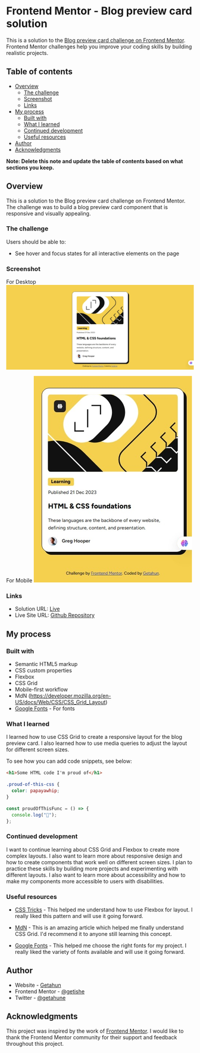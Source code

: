 # Frontend Mentor - Blog preview card solution

This is a solution to the [Blog preview card challenge on Frontend Mentor](https://www.frontendmentor.io/challenges/blog-preview-card-ckPaj01IcS). Frontend Mentor challenges help you improve your coding skills by building realistic projects.

## Table of contents

- [Overview](#overview)
  - [The challenge](#the-challenge)
  - [Screenshot](#screenshot)
  - [Links](#links)
- [My process](#my-process)
  - [Built with](#built-with)
  - [What I learned](#what-i-learned)
  - [Continued development](#continued-development)
  - [Useful resources](#useful-resources)
- [Author](#author)
- [Acknowledgments](#acknowledgments)

**Note: Delete this note and update the table of contents based on what sections you keep.**

## Overview

This is a solution to the Blog preview card challenge on Frontend Mentor. The challenge was to build a blog preview card component that is responsive and visually appealing.

### The challenge

Users should be able to:

- See hover and focus states for all interactive elements on the page

### Screenshot

For Desktop
![blog-preview-card-main](design/desktop-design.jpeg)

For Mobile
![blog-preview-card-main](design/mobile-design.jpeg)

### Links

- Solution URL: [Live](https://github.com/getishe/blog-preview-card-main.git)
- Live Site URL: [Github Repository](https://getishe.github.io/blog-preview-card-main/)

## My process

### Built with

- Semantic HTML5 markup
- CSS custom properties
- Flexbox
- CSS Grid
- Mobile-first workflow
- MdN (https://developer.mozilla.org/en-US/docs/Web/CSS/CSS_Grid_Layout)
- [Google Fonts](https://fonts.google.com/) - For fonts

### What I learned

I learned how to use CSS Grid to create a responsive layout for the blog preview card. I also learned how to use media queries to adjust the layout for different screen sizes.

To see how you can add code snippets, see below:

```html
<h1>Some HTML code I'm proud of</h1>
```

```css
.proud-of-this-css {
  color: papayawhip;
}
```

```js
const proudOfThisFunc = () => {
  console.log("🎉");
};
```

<!-- If you want more help with writing markdown, we'd recommend checking out [The Markdown Guide](https://www.markdownguide.org/) to learn more.

**Note: Delete this note and the content within this section and replace with your own learnings.** -->

### Continued development

I want to continue learning about CSS Grid and Flexbox to create more complex layouts. I also want to learn more about responsive design and how to create components that work well on different screen sizes.
I plan to practice these skills by building more projects and experimenting with different layouts.
I also want to learn more about accessibility and how to make my components more accessible to users with disabilities.

### Useful resources

- [CSS Tricks](https://css-tricks.com/snippets/css/a-guide-to-flexbox/) - This helped me understand how to use Flexbox for layout. I really liked this pattern and will use it going forward.

- [MdN](https://developer.mozilla.org/en-US/docs/Web/CSS/CSS_Grid_Layout) - This is an amazing article which helped me finally understand CSS Grid. I'd recommend it to anyone still learning this concept.
- [Google Fonts](https://fonts.google.com/) - This helped me choose the right fonts for my project. I really liked the variety of fonts available and will use it going forward.

## Author

- Website - [Getahun](https://github.com/getishe)
- Frontend Mentor - [@getishe](https://www.frontendmentor.io/profile/getishe)
- Twitter - [@getahune](https://www.twitter.com/getahunw)

## Acknowledgments

This project was inspired by the work of [Frontend Mentor](https://www.frontendmentor.io/). I would like to thank the Frontend Mentor community for their support and feedback throughout this project.
